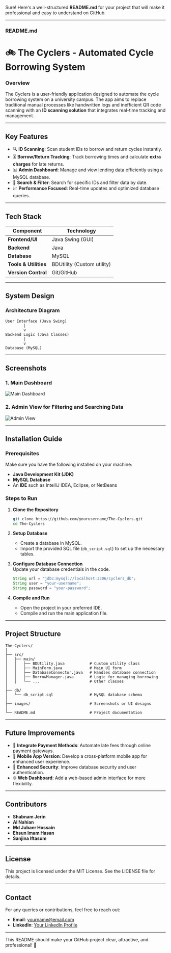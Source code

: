 Sure! Here's a well-structured **README.md** for your project that will make it professional and easy to understand on GitHub.

---

### **README.md**

# 🚲 The Cyclers - Automated Cycle Borrowing System

### **Overview**
The Cyclers is a user-friendly application designed to automate the cycle borrowing system on a university campus. The app aims to replace traditional manual processes like handwritten logs and inefficient QR code scanning with an **ID scanning solution** that integrates real-time tracking and management.

---

## **Key Features**
- 🔍 **ID Scanning**: Scan student IDs to borrow and return cycles instantly.  
- ⏳ **Borrow/Return Tracking**: Track borrowing times and calculate **extra charges** for late returns.  
- 📊 **Admin Dashboard**: Manage and view lending data efficiently using a MySQL database.  
- 🔄 **Search & Filter**: Search for specific IDs and filter data by date.  
- 📈 **Performance Focused**: Real-time updates and optimized database queries.  

---

## **Tech Stack**
| Component               | Technology                  |
|-------------------------|-----------------------------|
| **Frontend/UI**         | Java Swing (GUI)            |
| **Backend**             | Java                        |
| **Database**            | MySQL                       |
| **Tools & Utilities**   | BDUtility (Custom utility)  |
| **Version Control**     | Git/GitHub                  |

---

## **System Design**

### **Architecture Diagram**
```plaintext
User Interface (Java Swing)
        |
        v
Backend Logic (Java Classes)
        |
        v
Database (MySQL)
```

---

## **Screenshots**

### 1. **Main Dashboard**
![Main Dashboard](link-to-image-placeholder)

### 2. **Admin View for Filtering and Searching Data**
![Admin View](link-to-image-placeholder)

---

## **Installation Guide**

### **Prerequisites**
Make sure you have the following installed on your machine:
- **Java Development Kit (JDK)**  
- **MySQL Database**  
- An **IDE** such as IntelliJ IDEA, Eclipse, or NetBeans  

### **Steps to Run**
1. **Clone the Repository**  
   ```bash
   git clone https://github.com/yourusername/The-Cyclers.git
   cd The-Cyclers
   ```

2. **Setup Database**  
   - Create a database in MySQL.
   - Import the provided SQL file (`db_script.sql`) to set up the necessary tables.

3. **Configure Database Connection**  
   Update your database credentials in the code.  
   ```java
   String url = "jdbc:mysql://localhost:3306/cyclers_db";
   String user = "your-username";
   String password = "your-password";
   ```

4. **Compile and Run**  
   - Open the project in your preferred IDE.  
   - Compile and run the main application file.  

---

## **Project Structure**

```plaintext
The-Cyclers/
│
├── src/
│   ├── main/
│   │   ├── BDUtility.java           # Custom utility class
│   │   ├── MainForm.java            # Main UI form
│   │   ├── DatabaseConnector.java   # Handles database connection
│   │   ├── BorrowManager.java       # Logic for managing borrowing
│   │   └── ...                      # Other classes
│
├── db/
│   └── db_script.sql                # MySQL database schema
│
├── images/                          # Screenshots or UI designs
│
└── README.md                        # Project documentation
```

---

## **Future Improvements**
- 🛒 **Integrate Payment Methods**: Automate late fees through online payment gateways.  
- 📱 **Mobile App Version**: Develop a cross-platform mobile app for enhanced user experience.  
- 🔐 **Enhanced Security**: Improve database security and user authentication.  
- 🌐 **Web Dashboard**: Add a web-based admin interface for more flexibility.

---

## **Contributors**
- **Shabnam Jerin**  
- **Al Nahian**  
- **Md Jubaer Hossain**  
- **Ehsun Imam Hasan**  
- **Sanjina Iftasum**

---

## **License**
This project is licensed under the MIT License. See the LICENSE file for details.

---

## **Contact**
For any queries or contributions, feel free to reach out:
- **Email**: yourname@email.com  
- **LinkedIn**: [Your LinkedIn Profile](https://linkedin.com/in/yourprofile)

---

This README should make your GitHub project clear, attractive, and professional! 🚀
